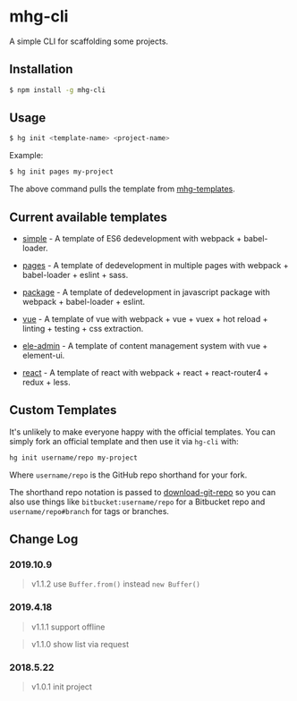 # mhg-cli

A simple CLI for scaffolding some projects.

## Installation

```bash
$ npm install -g mhg-cli
```

## Usage

```bash
$ hg init <template-name> <project-name>
```

Example:

```bash
$ hg init pages my-project
```

The above command pulls the template from [mhg-templates](https://github.com/hamger/mhg-templates).

## Current available templates

- [simple](https://github.com/hamger/mhg-templates/tree/simple) - A template of ES6 dedevelopment with webpack + babel-loader.

- [pages](https://github.com/hamger/mhg-templates/tree/pages) - A template of dedevelopment in multiple pages with webpack + babel-loader + eslint + sass.

- [package](https://github.com/hamger/mhg-templates/tree/package) - A template of dedevelopment in javascript package with webpack + babel-loader + eslint.

- [vue](https://github.com/hamger/mhg-templates/tree/vue) - A template of vue with webpack + vue + vuex + hot reload + linting + testing + css extraction.

- [ele-admin](https://github.com/hamger/mhg-templates/tree/ele-admin) - A template of content management system with vue + element-ui.

- [react](https://github.com/hamger/mhg-templates/tree/react) - A template of react with webpack + react + react-router4 + redux + less.

## Custom Templates

It's unlikely to make everyone happy with the official templates. You can simply fork an official template and then use it via `hg-cli` with:

```bash
hg init username/repo my-project
```

Where `username/repo` is the GitHub repo shorthand for your fork.

The shorthand repo notation is passed to [download-git-repo](https://github.com/flipxfx/download-git-repo) so you can also use things like `bitbucket:username/repo` for a Bitbucket repo and `username/repo#branch` for tags or branches.

## Change Log

### 2019.10.9

> v1.1.2 use `Buffer.from()` instead `new Buffer()`

### 2019.4.18

> v1.1.1 support offline

> v1.1.0 show list via request

### 2018.5.22

> v1.0.1 init project
